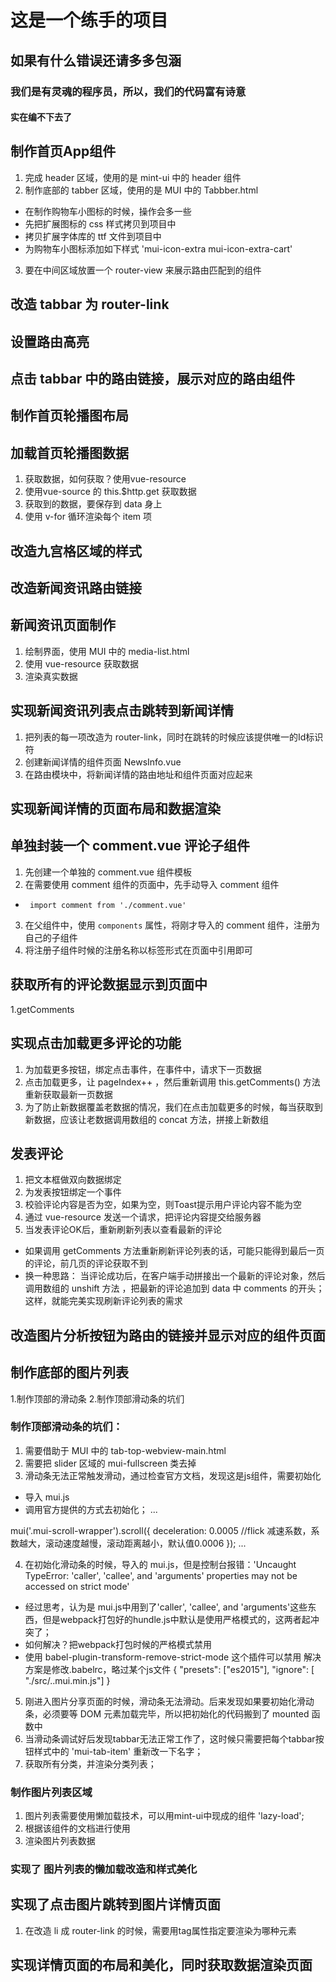 # 这是一个练手的项目

## 如果有什么错误还请多多包涵

### 我们是有灵魂的程序员，所以，我们的代码富有诗意

#### 实在编不下去了

## 制作首页App组件
1. 完成 header 区域，使用的是 mint-ui 中的 header 组件
2. 制作底部的 tabber 区域，使用的是 MUI 中的 Tabbber.html
 + 在制作购物车小图标的时候，操作会多一些
 + 先把扩展图标的 css 样式拷贝到项目中
 + 拷贝扩展字体库的 ttf 文件到项目中
 + 为购物车小图标添加如下样式 'mui-icon-extra mui-icon-extra-cart'
3. 要在中间区域放置一个 router-view 来展示路由匹配到的组件

## 改造 tabbar 为 router-link

## 设置路由高亮

## 点击 tabbar 中的路由链接，展示对应的路由组件

## 制作首页轮播图布局

## 加载首页轮播图数据
1. 获取数据，如何获取？使用vue-resource
2. 使用vue-source 的 this.$http.get 获取数据
3. 获取到的数据，要保存到 data 身上
4. 使用 v-for 循环渲染每个 item 项

## 改造九宫格区域的样式

## 改造新闻资讯路由链接

## 新闻资讯页面制作
1. 绘制界面，使用 MUI 中的 media-list.html
2. 使用 vue-resource 获取数据
3. 渲染真实数据

## 实现新闻资讯列表点击跳转到新闻详情
1. 把列表的每一项改造为 router-link，同时在跳转的时候应该提供唯一的Id标识符
2. 创建新闻详情的组件页面 NewsInfo.vue
3. 在路由模块中，将新闻详情的路由地址和组件页面对应起来

## 实现新闻详情的页面布局和数据渲染

## 单独封装一个 comment.vue 评论子组件
1. 先创建一个单独的 comment.vue 组件模板
2. 在需要使用 comment 组件的页面中，先手动导入 comment 组件
 + ` import comment from './comment.vue'` 
3. 在父组件中，使用 `components` 属性，将刚才导入的 comment 组件，注册为自己的子组件
4. 将注册子组件时候的注册名称以标签形式在页面中引用即可

## 获取所有的评论数据显示到页面中
1.getComments

## 实现点击加载更多评论的功能
1. 为加载更多按钮，绑定点击事件，在事件中，请求下一页数据
2. 点击加载更多，让 pageIndex++ ，然后重新调用 this.getComments() 方法重新获取最新一页数据
3. 为了防止新数据覆盖老数据的情况，我们在点击加载更多的时候，每当获取到新数据，应该让老数据调用数组的 concat 方法，拼接上新数组

## 发表评论
1. 把文本框做双向数据绑定
2. 为发表按钮绑定一个事件
3. 校验评论内容是否为空，如果为空，则Toast提示用户评论内容不能为空
4. 通过 vue-resource 发送一个请求，把评论内容提交给服务器
5. 当发表评论OK后，重新刷新列表以查看最新的评论
 + 如果调用 getComments 方法重新刷新评论列表的话，可能只能得到最后一页的评论，前几页的评论获取不到
 + 换一种思路： 当评论成功后，在客户端手动拼接出一个最新的评论对象，然后调用数组的 unshift 方法 ，把最新的评论追加到 data 中 comments 的开头；这样，就能完美实现刷新评论列表的需求

## 改造图片分析按钮为路由的链接并显示对应的组件页面
## 制作底部的图片列表
1.制作顶部的滑动条
2.制作顶部滑动条的坑们
### 制作顶部滑动条的坑们：
1. 需要借助于 MUI 中的 tab-top-webview-main.html
2. 需要把 slider 区域的 mui-fullscreen 类去掉
3. 滑动条无法正常触发滑动，通过检查官方文档，发现这是js组件，需要初始化
+ 导入 mui.js
+ 调用官方提供的方式去初始化；
...

mui('.mui-scroll-wrapper').scroll({
	deceleration: 0.0005 //flick 减速系数，系数越大，滚动速度越慢，滚动距离越小，默认值0.0006
});
...

4. 在初始化滑动条的时候，导入的 mui.js，但是控制台报错：'Uncaught TypeError: 'caller', 'callee', and 'arguments' properties may not be accessed on strict mode'
+ 经过思考，认为是 mui.js中用到了'caller', 'callee', and 'arguments'这些东西，但是webpack打包好的hundle.js中默认是使用严格模式的，这两者起冲突了；
+ 如何解决？把webpack打包时候的严格模式禁用
+ 使用 babel-plugin-transform-remove-strict-mode 这个插件可以禁用
解决方案是修改.babelrc，略过某个js文件  {   "presets": ["es2015"],   "ignore": [     "./src/..mui.min.js"] }
5. 刚进入图片分享页面的时候，滑动条无法滑动。后来发现如果要初始化滑动条，必须要等 DOM 元素加载完毕，所以把初始化的代码搬到了 mounted 函数中
6. 当滑动条调试好后发现tabbar无法正常工作了，这时候只需要把每个tabbar按钮样式中的 'mui-tab-item' 重新改一下名字；
7. 获取所有分类，并渲染分类列表；

### 制作图片列表区域
1. 图片列表需要使用懒加载技术，可以用mint-ui中现成的组件 'lazy-load';
2. 根据该组件的文档进行使用
3. 渲染图片列表数据

### 实现了 图片列表的懒加载改造和样式美化

## 实现了点击图片跳转到图片详情页面
1. 在改造 li 成 router-link 的时候，需要用tag属性指定要渲染为哪种元素

## 实现详情页面的布局和美化，同时获取数据渲染页面
